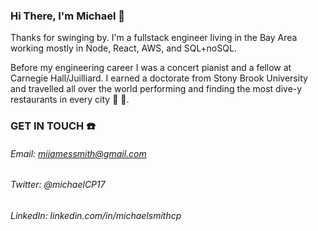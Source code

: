 ### Hi There, I'm Michael   :wave:

Thanks for swinging by. I'm a fullstack engineer living in the Bay Area working mostly in Node, React, AWS, and SQL+noSQL. 

Before my engineering career I was a concert pianist and a fellow at Carnegie Hall/Juilliard. I earned a doctorate from Stony Brook University and travelled all over the world performing and finding the most dive-y restaurants in every city  :musical_score:  :fork_and_knife:.

### GET IN TOUCH  :phone:

  ###### Email: mijamessmith@gmail.com
  ###### Twitter: @michaelCP17
  ###### LinkedIn: linkedin.com/in/michaelsmithcp


